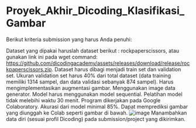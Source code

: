 # Proyek_Akhir_Dicoding_Klasifikasi_Gambar

Berikut kriteria submission yang harus Anda penuhi:

Dataset yang dipakai haruslah dataset berikut : rockpaperscissors, atau gunakan link ini pada wget command: https://github.com/dicodingacademy/assets/releases/download/release/rockpaperscissors.zip.
Dataset harus dibagi menjadi train set dan validation set.
Ukuran validation set harus 40% dari total dataset (data training memiliki 1314 sampel, dan data validasi sebanyak 874 sampel).
Harus mengimplementasikan augmentasi gambar.
Menggunakan image data generator.
Model harus menggunakan model sequential.
Pelatihan model tidak melebihi waktu 30 menit.
Program dikerjakan pada Google Colaboratory.
Akurasi dari model minimal 85%.
Dapat memprediksi gambar yang diunggah ke Colab seperti gambar di bawah.
![image](https://github.com/bluevita/Proyek_Akhir_Dicoding_Klasifikasi_Gambar/assets/99781596/cb78dfb4-ed8c-4faa-8972-e5235f93fa92)
Manambahkan data diri (sesuai profil Dicoding) pada submission/project yang dikirimkan.
